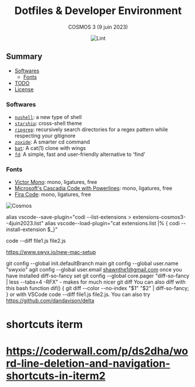 <div align="center">

# Dotfiles & Developer Environment

COSMOS 3 (9 juin 2023)

![Lint](https://github.com/nzaero/cosmos3-unix-dev-conf/blob/main/8-doc/icon/badge-lint-passing.svg)

</div>

## Summary

- [Softwares](#other-useful-software)
  - [Fonts](#fonts)
- [TODO](#todo)
- [License](#license)

### Softwares

- [`nushell`](https://www.nushell.sh/): a new type of shell
- [`starship`](https://starship.rs/): cross-shell theme
- [`ripgrep`](https://github.com/BurntSushi/ripgrep): recursively search directories for a regex pattern while respecting your gitignore
- [`zoxide`](https://github.com/ajeetdsouza/zoxide): A smarter cd command
- [`bat`](https://github.com/sharkdp/bat): A cat(1) clone with wings
- [`fd`](https://github.com/sharkdp/fd): A simple, fast and user-friendly alternative to 'find'

### Fonts

- [Victor Mono](https://rubjo.github.io/victor-mono/): mono, ligatures, free
- [Microsoft's Cascadia Code with Powerlines](https://github.com/microsoft/cascadia-code): mono, ligatures, free
- [Fira Code](https://github.com/tonsky/FiraCode): mono, ligatures, free

![Cosmos](https://raw.githubusercontent.com/nzaero/cosmos3-unix-dev-conf/main/8-doc/img/1cosmos.webp)

alias vscode--save-plugin="codi --list-extensions > extensions-cosmos3--4juin2023.list"
alias vscode--load-plugin="cat extensions.list |% { codi --install-extension $\_}"

<!-- https://dandavison.github.io/delta/tips-and-tricks/using-delta-with-vscode.html -->

<!-- https://www.reddit.com/r/commandline/comments/x1pv3z/a_better_git_diff_with_delta/ -->
<!-- git diff | delta => or put delta config and do not do it -->

code --diff file1.js file2.js

https://www.swyx.io/new-mac-setup

git config --global init.defaultBranch main
git config --global user.name "swyxio"
agit config --global user.email shawnthe1@gmail.com
once you have installed diff-so-fancy
set git config --global core.pager "diff-so-fancy | less --tabs=4 -RFX" - makes for much nicer git diff
You can also diff with this bash function dif() { git diff --color --no-index "$1" "$2" | diff-so-fancy; } or with VSCode code --diff file1.js file2.js.
You can also try https://github.com/dandavison/delta

<!--
All git commands that display diff output should now display syntax-highlighted output. For example:

git diff
git show
git log -p
git stash show -p
git reflog -p
git add -p -->

# shortcuts iterm

# https://coderwall.com/p/ds2dha/word-line-deletion-and-navigation-shortcuts-in-iterm2
